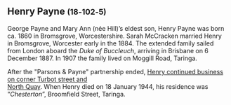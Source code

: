 ## Henry Payne <small>(18‑102‑5)</small>

George Payne and Mary Ann (née Hill)’s eldest son, Henry Payne was born ca. 1860 in Bromsgrove, Worcestershire. Sarah McCracken married Henry in Bromsgrove, Worcester early in the 1884. The extended family sailed from London aboard the *Duke of Buccleuch*, arriving in Brisbane on 6 December 1887. In 1907 the family lived on Moggill Road, Taringa.

After the "Parsons & Payne" partnership ended, [Henry continued business on corner Turbot street and  
North Quay](https://nla.gov.au/nla.obj-3071140558/view?sectionId=nla.obj-3077508498&searchTerm=Pugh%27s+almanac&partId=nla.obj-3071256443#page/n725/mode/1up/search/Payne.+). When Henry died on 18 January 1944, his residence was “*Chesterton*”, Broomfield Street, Taringa.

<!--
TODO
<figure markdown>
  ![Insert image of Parsons & Payne mark](../assets/logo/fotc-logo.svg){ width="30%" }
  <figcaption markdown>Insert image of Parsons & Payne mark on Thomas Ross (5-40-11), 1903</figcaption>
</figure>
-->